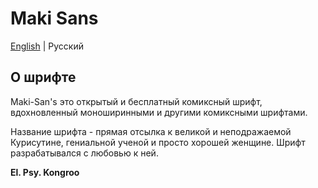 # Maki Sans
[English](readme.md) | Русский

## О шрифте
Maki-San's это открытый и бесплатный комиксный шрифт, вдохновленный моноширинными и другими комиксными шрифтами.

Название шрифта - прямая отсылка к великой и неподражаемой Курисутине, гениальной ученой и просто хорошей женщине. Шрифт разрабатывался с любовью к ней.

__El. Psy. Kongroo__
